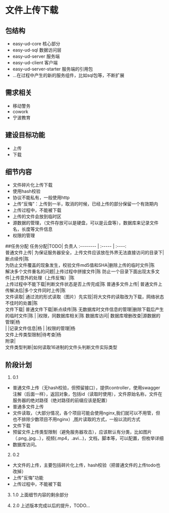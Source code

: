 # 文件上传下载

## 包结构
- easy-ud-core 核心部分
- easy-ud-sql 数据访问层
- easy-ud-server 服务端
- easy-ud-client 客户端
- easy-ud-server-starter 服务端的引用包
- ...在过程中产生的新的服务组件，比如sql包等，不断扩展

## 需求相关
- 移动警务
- cowork
- 宁波教育

## 建设目标功能
- 上传
- 下载

## 细节内容
- 文件碎片化上传下载
- 使用hash校验
- 协议不能私有，一般使用http
- 上传“反悔”：上传到一半，取消的时候，已经上传的部分保留一个有效期内
- 上传过程中，不能被下载
- 上传的文件会放到临时区
- 源数据的管理，（文件存放可以是硬盘，可以是云盘等），数据库来记录文件名，长度等文件信息
- 权限的管理

##任务分配
任务分配|TODO| 负责人
:-------- | :----- | :----:							
普通文件上传|
	为保证服务器安全，上传文件应该放在外界无法直接访问的目录下|断点续传|陈	
		为防止文件覆盖的现象发生，校验文件md5值和SHA|删除上传的临时文件|陈	
		解决多个文件重名的问题|上传过程中拼接文件|陈
		防止一个目录下面出现太多文件|上传意外的处理（上传反悔）|陈	
		上传过程中不能下载|判断文件状态是否上传完成|陈
普通多文件上传|
普通文件上传解决后|多个文件同时上传|陈					
文件读取|
通过流的形式读取（图片）先实现|将大文件的读取改为下载，网络状态不佳时的处置|陈	
文件下载|
普通文件下载|断点续传|陈
无数据库时文件信息的管理|删除下载后产生的临时文件|陈	
 | |权限，同数据库相关|陈
数据库访问|
数据库增删改查|源数据的管理|杨	
			| |记录文件信息|杨	
			| |权限的管理|杨	
文件上传类型限制|待考查|杨	
附录|							
文件类型判断|如何读取16进制的文件头判断文件实际类型

## 阶段计划
1. 0.1
- 普通文件上传（无hash校验，但预留接口），提供controller，使用swagger注解（后面一样），返回对象，包括id（读取时使用），文件原始名称，文件在服务器的绝对路径（绝对路径的前缀应该是配置）
- 普通多文件上传
- 文件读取，（大部分情况，各个项目可能会使用nginx,我们就可以不用管，但也不排除少数项目不用nginx）,图片读取的方式，一般以流的方式
- 文件下载
- 预留文件上传类型限制（避免服务器攻击），应该默认有分类，比如图片（.png,.jpg...），视频(.mp4，.avi...)，文档，脚本等，可以配置，但枚举详细
- 数据库访问。
2. 0.2
- 大文件的上传，主要包括碎片化上传，hash校验（把普通文件的上传todo也改掉）
- 上传"反悔"功能
- 上传过程中，不能被下载

3. 1.0
上面细节内容的剩余部分

4. 2.0
上述版本完成以后的提升，TODO...
